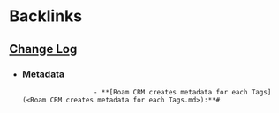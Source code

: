 
# Backlinks
## [Change Log](<Change Log.md>)
- ### Metadata
                        - **[Roam CRM creates metadata for each Tags](<Roam CRM creates metadata for each Tags.md>):**#

